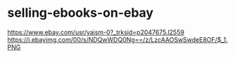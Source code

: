 # selling-ebooks-on-ebay
https://www.ebay.com/usr/yaism-0?_trksid=p2047675.l2559 https://i.ebayimg.com/00/s/NDQwWDQ0Ng==/z/LzcAAOSwSwdeE8OF/$_1.PNG
